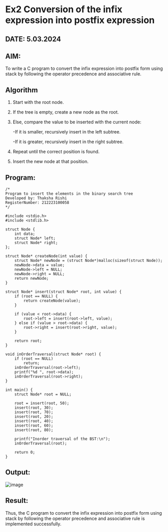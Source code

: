 # Ex2 Conversion of the infix expression into postfix expression
## DATE: 5.03.2024
## AIM:
To write a C program to convert the infix expression into postfix form using stack by following the operator precedence and associative rule.

## Algorithm

1. Start with the root node.

2. If the tree is empty, create a new node as the root.

3. Else, compare the value to be inserted with the current node:

      -If it is smaller, recursively insert in the left subtree.

      -If it is greater, recursively insert in the right subtree.

4. Repeat until the correct position is found.

5. Insert the new node at that position.   

## Program:
```
/*
Program to insert the elements in the binary search tree
Developed by: Thaksha Rishi
RegisterNumber: 212223100058
*/

#include <stdio.h>
#include <stdlib.h>

struct Node {
    int data;
    struct Node* left;
    struct Node* right;
};

struct Node* createNode(int value) {
    struct Node* newNode = (struct Node*)malloc(sizeof(struct Node));
    newNode->data = value;
    newNode->left = NULL;
    newNode->right = NULL;
    return newNode;
}

struct Node* insert(struct Node* root, int value) {
    if (root == NULL) {
        return createNode(value);
    }

    if (value < root->data) {
        root->left = insert(root->left, value);
    } else if (value > root->data) {
        root->right = insert(root->right, value);
    }

    return root;
}

void inOrderTraversal(struct Node* root) {
    if (root == NULL)
        return;
    inOrderTraversal(root->left);
    printf("%d ", root->data);
    inOrderTraversal(root->right);
}

int main() {
    struct Node* root = NULL;

    root = insert(root, 50);
    insert(root, 30);
    insert(root, 70);
    insert(root, 20);
    insert(root, 40);
    insert(root, 60);
    insert(root, 80);

    printf("Inorder traversal of the BST:\n");
    inOrderTraversal(root);

    return 0;
}

```

## Output:

![image](https://github.com/user-attachments/assets/8e389be3-101b-47fc-91ac-b900f37fd3fb)


## Result:
Thus, the C program to convert the infix expression into postfix form using stack by following the operator precedence and associative rule is implemented successfully.
